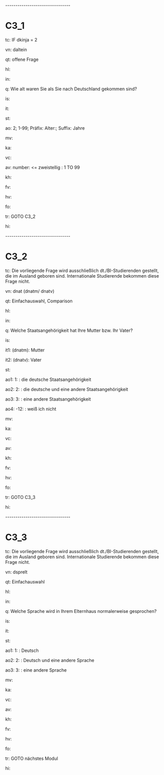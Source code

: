 \--------------------------------

C3_1
=

tc: IF dkinja = 2

vn: daltein

qt: offene Frage

hl:

in:

q: Wie alt waren Sie als Sie nach Deutschland gekommen sind?

is:

it:

st:

ao: 2; 1-99; Präfix: Alter:; Suffix: Jahre

mv:

ka:

vc:

av: number: \<= zweistellig : 1 TO 99

kh:

fv:

hv:

fo:

tr: GOTO C3_2

hi:

\--------------------------------

C3_2
=

tc: Die vorliegende Frage wird ausschließlich dt./BI-Studierenden gestellt, die
im Ausland geboren sind. Internationale Studierende bekommen diese Frage nicht.

vn: dnat (dnatm/ dnatv)

qt: Einfachauswahl, Comparison

hl:

in:

q: Welche Staatsangehörigkeit hat Ihre Mutter bzw. Ihr Vater?

is:

it1: (dnatm): Mutter

it2: (dnatv): Vater

st:

ao1: 1: : die deutsche Staatsangehörigkeit

ao2: 2: : die deutsche und eine andere Staatsangehörigkeit

ao3: 3: : eine andere Staatsangehörigkeit

ao4: -12: : weiß ich nicht

mv:

ka:

vc:

av:

kh:

fv:

hv:

fo:

tr: GOTO C3_3

hi:

\--------------------------------

C3_3
=

tc: Die vorliegende Frage wird ausschließlich dt./BI-Studierenden gestellt, die
im Ausland geboren sind. Internationale Studierende bekommen diese Frage nicht.

vn: dsprelt

qt: Einfachauswahl

hl:

in:

q: Welche Sprache wird in Ihrem Elternhaus normalerweise gesprochen?

is:

it:

st:

ao1: 1: : Deutsch

ao2: 2: : Deutsch und eine andere Sprache

ao3: 3: : eine andere Sprache

mv:

ka:

vc:

av:

kh:

fv:

hv:

fo:

tr: GOTO nächstes Modul

hi:
